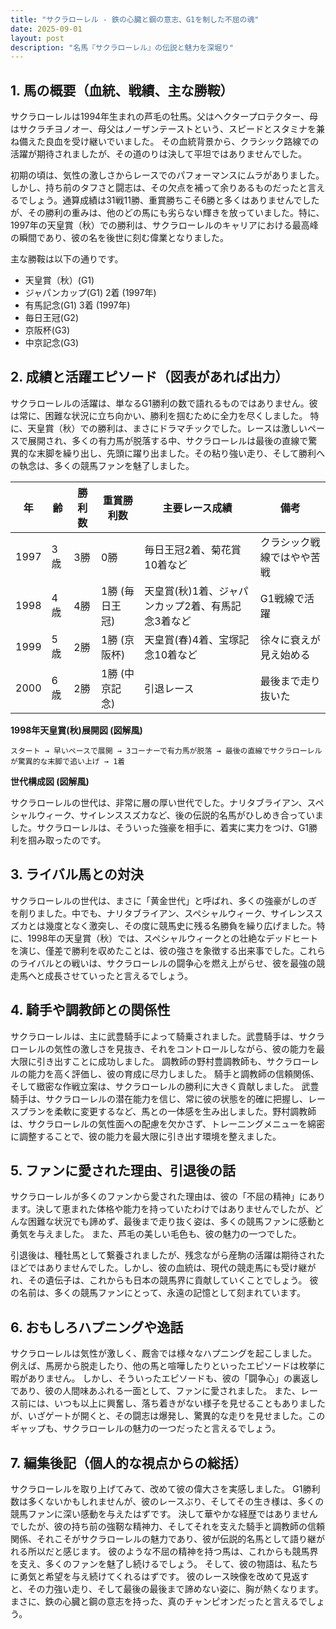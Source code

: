 ```yaml
---
title: "サクラローレル - 鉄の心臓と鋼の意志、G1を制した不屈の魂"
date: 2025-09-01
layout: post
description: "名馬『サクラローレル』の伝説と魅力を深堀り"
---
```


## 1. 馬の概要（血統、戦績、主な勝鞍）

サクラローレルは1994年生まれの芦毛の牡馬。父はヘクタープロテクター、母はサクラチヨノオー、母父はノーザンテーストという、スピードとスタミナを兼ね備えた良血を受け継いでいました。  その血統背景から、クラシック路線での活躍が期待されましたが、その道のりは決して平坦ではありませんでした。

初期の頃は、気性の激しさからレースでのパフォーマンスにムラがありました。しかし、持ち前のタフさと闘志は、その欠点を補って余りあるものだったと言えるでしょう。通算成績は31戦11勝、重賞勝ちこそ6勝と多くはありませんでしたが、その勝利の重みは、他のどの馬にも劣らない輝きを放っていました。特に、1997年の天皇賞（秋）での勝利は、サクラローレルのキャリアにおける最高峰の瞬間であり、彼の名を後世に刻む偉業となりました。

主な勝鞍は以下の通りです。

* 天皇賞（秋）(G1)
* ジャパンカップ(G1) 2着 (1997年)
* 有馬記念(G1) 3着 (1997年)
* 毎日王冠(G2)
* 京阪杯(G3)
* 中京記念(G3)


## 2. 成績と活躍エピソード（図表があれば出力）

サクラローレルの活躍は、単なるG1勝利の数で語れるものではありません。彼は常に、困難な状況に立ち向かい、勝利を掴むために全力を尽くしました。  特に、天皇賞（秋）での勝利は、まさにドラマチックでした。レースは激しいペースで展開され、多くの有力馬が脱落する中、サクラローレルは最後の直線で驚異的な末脚を繰り出し、先頭に躍り出ました。その粘り強い走り、そして勝利への執念は、多くの競馬ファンを魅了しました。

| 年 | 齢 | 勝利数 | 重賞勝利数 | 主要レース成績 | 備考 |
|---|---|---|---|---|---|
| 1997 | 3歳 | 3勝 | 0勝 |  毎日王冠2着、菊花賞10着など |  クラシック戦線ではやや苦戦 |
| 1998 | 4歳 | 4勝 | 1勝 (毎日王冠) | 天皇賞(秋)1着、ジャパンカップ2着、有馬記念3着など |  G1戦線で活躍 |
| 1999 | 5歳 | 2勝 | 1勝 (京阪杯) |  天皇賞(春)4着、宝塚記念10着など |  徐々に衰えが見え始める |
| 2000 | 6歳 | 2勝 | 1勝 (中京記念) |  引退レース |  最後まで走り抜いた |


**1998年天皇賞(秋)展開図 (図解風)**

```
スタート → 早いペースで展開 → 3コーナーで有力馬が脱落 → 最後の直線でサクラローレルが驚異的な末脚で追い上げ → 1着
```

**世代構成図 (図解風)**

サクラローレルの世代は、非常に層の厚い世代でした。ナリタブライアン、スペシャルウィーク、サイレンススズカなど、後の伝説的名馬がひしめき合っていました。サクラローレルは、そういった強豪を相手に、着実に実力をつけ、G1勝利を掴み取ったのです。


## 3. ライバル馬との対決

サクラローレルの世代は、まさに「黄金世代」と呼ばれ、多くの強豪がしのぎを削りました。中でも、ナリタブライアン、スペシャルウィーク、サイレンススズカとは幾度となく激突し、その度に競馬史に残る名勝負を繰り広げました。特に、1998年の天皇賞（秋）では、スペシャルウィークとの壮絶なデッドヒートを演じ、僅差で勝利を収めたことは、彼の強さを象徴する出来事でした。これらのライバルとの戦いは、サクラローレルの闘争心を燃え上がらせ、彼を最強の競走馬へと成長させていったと言えるでしょう。


## 4. 騎手や調教師との関係性

サクラローレルは、主に武豊騎手によって騎乗されました。武豊騎手は、サクラローレルの気性の激しさを見抜き、それをコントロールしながら、彼の能力を最大限に引き出すことに成功しました。  調教師の野村豊調教師も、サクラローレルの能力を高く評価し、彼の育成に尽力しました。  騎手と調教師の信頼関係、そして緻密な作戦立案は、サクラローレルの勝利に大きく貢献しました。  武豊騎手は、サクラローレルの潜在能力を信じ、常に彼の状態を的確に把握し、レースプランを柔軟に変更するなど、馬との一体感を生み出しました。野村調教師は、サクラローレルの気性面への配慮を欠かさず、トレーニングメニューを綿密に調整することで、彼の能力を最大限に引き出す環境を整えました。


## 5. ファンに愛された理由、引退後の話

サクラローレルが多くのファンから愛された理由は、彼の「不屈の精神」にあります。決して恵まれた体格や能力を持っていたわけではありませんでしたが、どんな困難な状況でも諦めず、最後まで走り抜く姿は、多くの競馬ファンに感動と勇気を与えました。  また、芦毛の美しい毛色も、彼の魅力の一つでした。

引退後は、種牡馬として繋養されましたが、残念ながら産駒の活躍は期待されたほどではありませんでした。しかし、彼の血統は、現代の競走馬にも受け継がれ、その遺伝子は、これからも日本の競馬界に貢献していくことでしょう。  彼の名前は、多くの競馬ファンにとって、永遠の記憶として刻まれています。


## 6. おもしろハプニングや逸話

サクラローレルは気性が激しく、厩舎では様々なハプニングを起こしました。  例えば、馬房から脱走したり、他の馬と喧嘩したりといったエピソードは枚挙に暇がありません。  しかし、そういったエピソードも、彼の「闘争心」の裏返しであり、彼の人間味あふれる一面として、ファンに愛されました。  また、レース前には、いつも以上に興奮し、落ち着きがない様子を見せることもありましたが、いざゲートが開くと、その闘志は爆発し、驚異的な走りを見せました。このギャップも、サクラローレルの魅力の一つだったと言えるでしょう。


## 7. 編集後記（個人的な視点からの総括）

サクラローレルを取り上げてみて、改めて彼の偉大さを実感しました。  G1勝利数は多くないかもしれませんが、彼のレースぶり、そしてその生き様は、多くの競馬ファンに深い感動を与えたはずです。  決して華やかな経歴ではありませんでしたが、彼の持ち前の強靭な精神力、そしてそれを支えた騎手と調教師の信頼関係、それこそがサクラローレルの魅力であり、彼が伝説的名馬として語り継がれる所以だと感じます。  彼のような不屈の精神を持つ馬は、これからも競馬界を支え、多くのファンを魅了し続けるでしょう。  そして、彼の物語は、私たちに勇気と希望を与え続けてくれるはずです。  彼のレース映像を改めて見返すと、その力強い走り、そして最後の最後まで諦めない姿に、胸が熱くなります。  まさに、鉄の心臓と鋼の意志を持った、真のチャンピオンだったと言えるでしょう。
